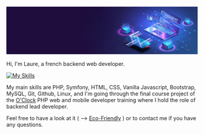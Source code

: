 ![Cover](https://github.com/Laure-Riglet/Laure-Riglet/blob/main/img/bannierelinkedIn.png?raw=true)

Hi, I'm Laure, a french backend web developer.

[![My Skills](https://skillicons.dev/icons?i=php,symfony,html,css,js,bootstrap,mysql,git,github,linux)](https://skillicons.dev)

My main skills are PHP, Symfony, HTML, CSS, Vanilla Javascript, Bootstrap, MySQL, Git, Github, Linux, and I'm going through the final course project of the [O'Clock](https://oclock.io) PHP web and mobile developer training where I hold the role of backend lead developer.

Feel free to have a look at it ( --> [Eco-Friendly](https://github.com/Laure-Riglet/Eco-Friendly) ) or to contact me if you have any questions.
